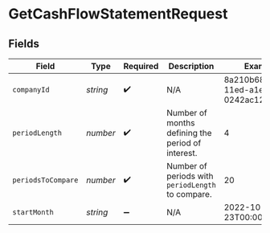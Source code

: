 # GetCashFlowStatementRequest


## Fields

| Field                                             | Type                                              | Required                                          | Description                                       | Example                                           |
| ------------------------------------------------- | ------------------------------------------------- | ------------------------------------------------- | ------------------------------------------------- | ------------------------------------------------- |
| `companyId`                                       | *string*                                          | :heavy_check_mark:                                | N/A                                               | 8a210b68-6988-11ed-a1eb-0242ac120002              |
| `periodLength`                                    | *number*                                          | :heavy_check_mark:                                | Number of months defining the period of interest. | 4                                                 |
| `periodsToCompare`                                | *number*                                          | :heavy_check_mark:                                | Number of periods with `periodLength` to compare. | 20                                                |
| `startMonth`                                      | *string*                                          | :heavy_minus_sign:                                | N/A                                               | 2022-10-23T00:00:00.000Z                          |